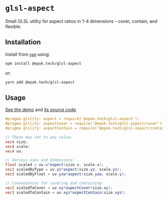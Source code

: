 # `glsl-aspect`

Small GLSL utility for aspect ratios in 1-4 dimensions - cover, contain, and flexible.

## Installation

Install from [`npm`](https://www.npmjs.com/package/@epok.tech/glsl-aspect) using:
```bash
npm install @epok.tech/glsl-aspect
```
or:
```bash
yarn add @epok.tech/glsl-aspect
```

## Usage

[See the demo](https://keeffeoghan.github.io/glsl-aspect) and [its source code](https://github.com/keeffEoghan/glsl-aspect/tree/master/example).

```glsl
#pragma glslify: aspect = require('@epok.tech/glsl-aspect');
#pragma glslify: aspectCover = require('@epok.tech/glsl-aspect/cover');
#pragma glslify: aspectContain = require('@epok.tech/glsl-aspect/contain');

// These may set to any value:
vec4 size;
vec4 scale;
vec4 uv;

// Various uses and dimensions:
float scaled = uv.x*aspect(size.x, scale.x);
vec2 scaledByType = uv.yz*aspect(size.yz, scale.yz);
vec3 scaledByFloat = uv.yzw*aspect(size.yzw, scale.y);

// Conveniences for covering and containing:
vec2 scaledToCover = uv.xy*aspectCover(size.xy);
vec3 scaledToContain = uv.xyz*aspectContain(size.xyz);
```
